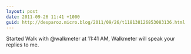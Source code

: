 ```yaml
---
layout: post
date: 2011-09-26 11:41 +1000
guid: http://desparoz.micro.blog/2011/09/26/t118138126853083136.html
---
```

Started Walk with @walkmeter at 11:41 AM, Walkmeter will speak your replies to me.

